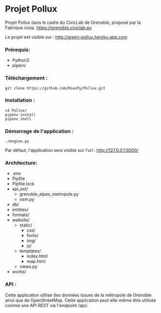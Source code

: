 # Projet Pollux

Projet Pollux dans le cadre du CivicLab de Grenoble, proposé par la Fabrique.coop.
https://grenoble.civiclab.eu


Le projet est visible sur : http://green-pollux.heroku.app.com


### Prérequis:
* Python3
* pipenv


### Téléchargement :
```
git clone https://github.com/RiwsPy/Pollux.git
```

### Installation :
```
cd Pollux/
pipenv install
pipenv shell
```

### Démarrage de l'application :
```
./engine.py
```

Par défaut, l'application sera visible sur l'url :
http://127.0.0.1:5000/

### Architecture:
- .env
- Pipfile
- Pipfile.lock
- api_ext/
    - grenoble_alpes_metropole.py
    - osm.py
- db/
- entities/
- formats/
- website/
    - static/
        - css/
        - fonts/
        - img/
        - js/
    - templates/
        - index.html
        - map.html
    - views.py
- works/


### API :
Cette application utilise des données issues de la métropole de Grenoble ainsi que de OpenStreetMap.
Cette application peut elle-même être utilisée comme une API REST via l'endpoint /api/.
